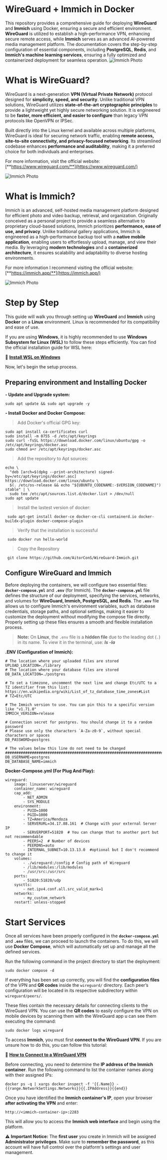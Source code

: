 # WireGuard + Immich in Docker 

This repository provides a comprehensive guide for deploying **WireGuard** and **Immich** using Docker, ensuring a secure and efficient environment. **WireGuard** is utilized to establish a high-performance VPN, enhancing secure remote access, while **Immich** serves as an advanced AI-powered media management platform. The documentation covers the step-by-step configuration of essential components, including **PostgreSQL**, **Redis**, and **Immich's machine learning services**, ensuring a fully optimized and containerized deployment for seamless operation.
![Immich Photo](https://i.ibb.co/zWmnJxx3/docker.png)
# What is WireGuard?

WireGuard is a next-generation **VPN (Virtual Private Network)** protocol designed for **simplicity, speed, and security**. Unlike traditional VPN solutions, WireGuard utilizes **state-of-the-art cryptographic principles** to provide a lightweight yet highly secure networking solution. It is engineered to be **faster, more efficient, and easier to configure** than legacy VPN protocols like OpenVPN or IPSec.

Built directly into the Linux kernel and available across multiple platforms, WireGuard is ideal for securing network traffic, enabling **remote access, site-to-site connectivity, and privacy-focused networking**. Its streamlined codebase enhances **performance and auditability**, making it a preferred choice for both individuals and enterprises.

For more information, visit the official website: [**https://www.wireguard.com/**](https://www.wireguard.com/)

![Immich Photo](https://upload.wikimedia.org/wikipedia/commons/9/98/Logo_of_WireGuard.svg)
# What is Immich?

Immich is an advanced, self-hosted media management platform designed for efficient photo and video backup, retrieval, and organization. Originally conceived as a personal project to provide a seamless alternative to proprietary cloud-based solutions, Immich prioritizes **performance, ease of use, and privacy**. Unlike traditional gallery applications, Immich is engineered as a high-performance backup tool with a **native mobile application**, enabling users to effortlessly upload, manage, and view their media. By leveraging **modern technologies** and a **containerized architecture**, it ensures scalability and adaptability to diverse hosting environments.

For more information I recommend visiting the official website: [**https://immich.app/**](https://immich.app/)

![Immich Photo](https://immich.app/img/immich-logo-inline-light.png)



# Step by Step

This guide will walk you through setting up **WireGuard** and **Immich** using **Docker** on a **Linux** environment. Linux is recommended for its compatibility and ease of use.

If you are using **Windows**, it is highly recommended to use **Windows Subsystem for Linux (WSL)** to follow these steps efficiently. You can find the official installation guide for WSL here:

🔗 **[Install WSL on Windows](https://learn.microsoft.com/en-us/windows/wsl/install)**

Now, let's begin the setup process. 

## Preparing environment and Installing Docker

 **- Update and Upgrade system:**

    sudo apt update && sudo apt upgrade -y
   
 **- Install Docker and Docker Compose:**

> Add Docker's official GPG key:

    sudo apt install ca-certificates curl
    sudo install -m 0755 -d /etc/apt/keyrings
    sudo curl -fsSL https://download.docker.com/linux/ubuntu/gpg -o /etc/apt/keyrings/docker.asc
    sudo chmod a+r /etc/apt/keyrings/docker.asc
    

> Add the repository to Apt sources:

    echo \
      "deb [arch=$(dpkg --print-architecture) signed-by=/etc/apt/keyrings/docker.asc] https://download.docker.com/linux/ubuntu \
      $(. /etc/os-release && echo "${UBUNTU_CODENAME:-$VERSION_CODENAME}") stable" | \
      sudo tee /etc/apt/sources.list.d/docker.list > /dev/null
    sudo apt update

> Install the lastest version of docker:

     sudo apt-get install docker-ce docker-ce-cli containerd.io docker-buildx-plugin docker-compose-plugin
     
> Verify that the installation is successful

     sudo docker run hello-world

> Copy the Repository

     git clone https://github.com/AitorConS/WireGuard-Immich.git 

## Configure WireGuard and Immich
Before deploying the containers, we will configure two essential files: **`docker-compose.yml`** and **`.env`** (for Immich). The **`docker-compose.yml`** file defines the structure of our deployment, specifying the services, networks, and volumes for **WireGuard, Immich, PostgreSQL, and Redis**. The **`.env`** file allows us to configure Immich's environment variables, such as database credentials, storage paths, and optional settings, making it easier to customize the deployment without modifying the compose file directly. Properly setting up these files ensures a smooth and flexible installation process.

> **Note:** On **Linux**, the `.env` file is a **hidden file** due to the leading dot (`.`) in its name. To view it in the terminal, use: ***ls -la***

**.ENV (Configuration of Immich):**

    # The location where your uploaded files are stored
    UPLOAD_LOCATION=./library
    # The location where your database files are stored
    DB_DATA_LOCATION=./postgres
    
    # To set a timezone, uncomment the next line and change Etc/UTC to a TZ identifier from this list: https://en.wikipedia.org/wiki/List_of_tz_database_time_zones#List
    # TZ=Etc/UTC
    
    # The Immich version to use. You can pin this to a specific version like "v1.71.0"
    IMMICH_VERSION=release
    
    # Connection secret for postgres. You should change it to a random password
    # Please use only the characters `A-Za-z0-9`, without special characters or spaces
    DB_PASSWORD=postgres
    
    # The values below this line do not need to be changed
    ###################################################################################
    DB_USERNAME=postgres
    DB_DATABASE_NAME=immich

**Docker-Compose.yml (For Plug And Play):**

    wireguard:
        image: linuxserver/wireguard
        container_name: wireguard
        cap_add:
	        - NET_ADMIN
	        - SYS_MODULE
	    environment:
		    - PUID=1000
	        - PGID=1000
	        - TZ=America/Mendoza
	        - SERVERURL=34.17.88.161  # Change with your external Server IP
	        - SERVERPORT=51820  # You can change that to another port but not recommendable
	        - PEERS=2  # Number of devices  
	        - PEERDNS=auto  
	        - INTERNAL_SUBNET=10.13.13.0  #optional but I don't recommend to change it
        volumes:
	        - ./wireguard:/config # Config path of Wireguard
	        - /lib/modules:/lib/modules
	        - /usr/src:/usr/src
        ports:
	        - 51820:51820/udp
        sysctls:
	        - net.ipv4.conf.all.src_valid_mark=1
        networks:
	        - my_custom_network
        restart: unless-stopped
# Start Services
Once all services have been properly configured in the **`docker-compose.yml`** and **`.env`** files, we can proceed to launch the containers. To do this, we will use **Docker Compose**, which will automatically set up and manage all the defined services.

Run the following command in the project directory to start the deployment:

    sudo docker compose -d
If everything has been set up correctly, you will find the **configuration files** of the VPN and **QR codes** inside the `wireguard/` directory. Each peer’s configuration will be located in its respective subdirectory within `wireguard/peers/`.

These files contain the necessary details for connecting clients to the WireGuard VPN. You can use the **QR codes** to easily configure the VPN on mobile devices by scanning them with the WireGuard app u can see them executing the command: 

    sudo docker logs wireguard 

To access **Immich**, you must first **connect to the WireGuard VPN**. If you are unsure how to do this, you can follow this tutorial:

🔗 **[How to Connect to a WireGuard VPN](https://www.tp-link.com/latam/support/faq/3989/)**

Before connecting, you need to determine the **IP address of the Immich container**. Run the following command to list the container names along with their assigned IPs:

    docker ps -q | xargs docker inspect -f '{{.Name}} - {{range.NetworkSettings.Networks}}{{.IPAddress}}{{end}} 

Once you have identified the **Immich container's IP**, open your browser **after activating the VPN** and enter:

    http://<immich-container-ip>:2283 

This will allow you to access the **Immich web interface** and begin using the platform.

⚠️ **Important Notice:** The **first user** you create in Immich will be assigned **Administrator privileges**. Make sure to **remember the password**, as this account will have full control over the platform's settings and user management.




